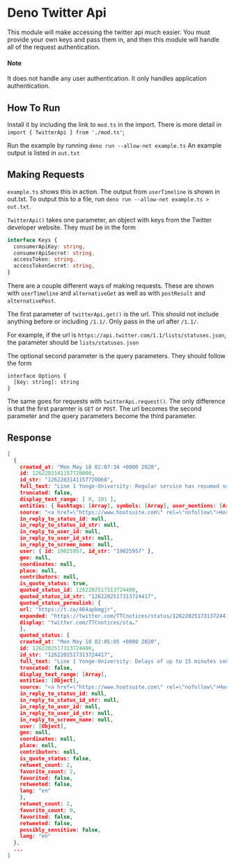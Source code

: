 # Deno Twitter Api

This module will make accessing the twitter api much easier. You must provide your
own keys and pass them in, and then this module will handle all of the request 
authentication. 

#### Note
It does not handle any user authentication. It only handles application authentication.

## How To Run
Install it by including the link to `mod.ts` in the import. There is more detail in
`import { TwitterApi } from './mod.ts'`;

Run the example by running `deno run --allow-net example.ts`
An example output is listed in `out.txt`

## Making Requests
`example.ts` shows this in action. The output from `userTimeline` is shown in out.txt.
To output this to a file, run `deno run --allow-net example.ts > out.txt`.

`TwitterApi()` takes one parameter, an object with keys from the Twitter developer
website. They must be in the form
```typescript
interface Keys {
  consumerApiKey: string,
  consumerApiSecret: string,
  accessToken: string,
  accessTokenSecret: string,
}
```

There are a couple different ways of making requests. These are shown with `userTimeline`
and `alternativeGet` as well as with `postResult` and `alternativePost`.

The first parameter of `twitterApi.get()` is the url. This should not include anything 
before or including `/1.1/`. Only pass in the url after `/1.1/`. 

For example, if the url is `https://api.twitter.com/1.1/lists/statuses.json`, the parameter 
should be `lists/statuses.json`

The optional second parameter is the query parameters. They should follow the form
```
interface Options {
  [key: string]: string
}
```

The same goes for requests with `twitterApi.request()`. The only difference is that the
first paramter is `GET` or `POST`. The url becomes the second parameter and the
query parameters become the third parameter.

## Response
```json
[
  {
    created_at: "Mon May 18 02:07:34 +0000 2020",
    id: 1262203141157720000,
    id_str: "1262203141157720068",
    full_text: "Line 1 Yonge-University: Regular service has resumed southbound at St Andrew.\nhttps://t.co/464apkmgj...",
    truncated: false,
    display_text_range: [ 0, 101 ],
    entities: { hashtags: [Array], symbols: [Array], user_mentions: [Array], urls: [Array] },
    source: "<a href=\"https://www.hootsuite.com\" rel=\"nofollow\">Hootsuite Inc.</a>",
    in_reply_to_status_id: null,
    in_reply_to_status_id_str: null,
    in_reply_to_user_id: null,
    in_reply_to_user_id_str: null,
    in_reply_to_screen_name: null,
    user: { id: 19025957, id_str: "19025957" },
    geo: null,
    coordinates: null,
    place: null,
    contributors: null,
    is_quote_status: true,
    quoted_status_id: 1262202517313724400,
    quoted_status_id_str: "1262202517313724417",
    quoted_status_permalink: {
    url: "https://t.co/464apkmgjr",
    expanded: "https://twitter.com/TTCnotices/status/1262202517313724417",
    display: "twitter.com/TTCnotices/sta…"
    },
    quoted_status: {
    created_at: "Mon May 18 02:05:05 +0000 2020",
    id: 1262202517313724400,
    id_str: "1262202517313724417",
    full_text: "Line 1 Yonge-University: Delays of up to 15 minutes southbound near St Andrew while we respond to an...",
    truncated: false,
    display_text_range: [Array],
    entities: [Object],
    source: "<a href=\"https://www.hootsuite.com\" rel=\"nofollow\">Hootsuite Inc.</a>",
    in_reply_to_status_id: null,
    in_reply_to_status_id_str: null,
    in_reply_to_user_id: null,
    in_reply_to_user_id_str: null,
    in_reply_to_screen_name: null,
    user: [Object],
    geo: null,
    coordinates: null,
    place: null,
    contributors: null,
    is_quote_status: false,
    retweet_count: 2,
    favorite_count: 2,
    favorited: false,
    retweeted: false,
    lang: "en"
    },
    retweet_count: 2,
    favorite_count: 0,
    favorited: false,
    retweeted: false,
    possibly_sensitive: false,
    lang: "en"
  },
  ...
]
```

